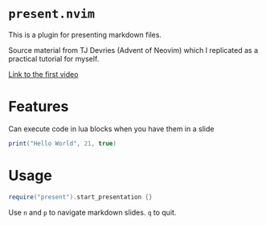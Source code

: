 # `present.nvim`

This is a plugin for presenting markdown files.

Source material from TJ Devries (Advent of Neovim) which I replicated as a
practical tutorial for myself. 

[Link to the first video](https://youtu.be/VGid4aN25iI?si=797jaI2L_jlLAs4_)

# Features

Can execute code in lua blocks when you have them in a slide

```lua
print("Hello World", 21, true)
```

# Usage

```lua
require("present").start_presentation {}
```
Use `n` and `p` to navigate markdown slides. `q` to quit.
